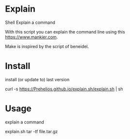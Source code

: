 # Explain

Shell Explain a command 

With this script you can explain the command line using this https://www.mankier.com.

Make is inspired by the script of beneidel.

# Install

install (or update to) last version

curl -s https://Prehelios.github.io/explain.sh/explain.sh | sh

# Usage

explain a command

explain.sh tar -tf file.tar.gz
